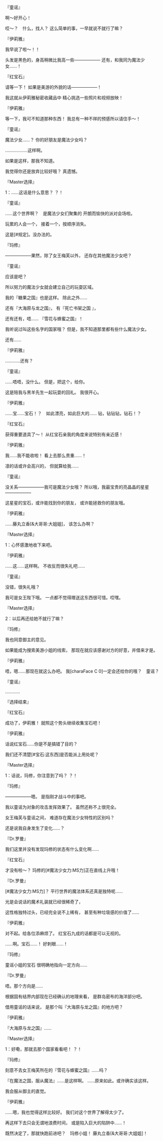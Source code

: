 『童谣』

啊～好开心！

哎～？　什么，找人？
这么简单的事，一早就说不就行了嘛？

『伊莉雅』

我早说了啦～！！

头发是黑色的，身高稍微比我高一些——————
还有，和我同为魔法少女……！

『红宝石』

请等一下！
如果是美游的外貌的话——————！

我这就从伊莉雅秘密收藏品中
精心挑选一些照片和视频放映！

『伊莉雅』

等一下，我可不知道那种东西！
我总有一种不祥的预感所以请住手～！

『童谣』

魔法少女……？
你的好朋友是魔法少女吗？

………………这样啊。

如果是这样，那我不知道。

我觉得你还是放弃比较好哦？
真遗憾。

『Master选择』

1：……这话是什么意思？
？！

『童谣』

……这个世界啊？　是魔法少女们聚集的
开朗而愉快的派对会场啦。

玩累的人会一个，
接着一个，按顺序消失。

这是[#规定]。没办法的。

『玛修』

——————果然，除了女王梅芙以外，
还存在其他魔法少女吧？

『童谣』

应该是吧？

所以努力的魔法少女就会建立自己的玩耍区域。

我的『糖果之国』也是这样。
除此之外……

还有『大海原与龙之国』，
有『死亡书架之国 』，

还有还有，唔……
『雪花与蜂蜜之国』！

我听说过叫这些名字的国家哦？
但是，我不知道那里都有些什么魔法少女。

还有……

『伊莉雅』

…………还有？

『童谣』

……唔唔，没什么。
但是，把这个，给你。

这是陪我与黑羊先生一起玩耍的回礼。
我很开心。

『伊莉雅』

……宝……宝石！？　如此漂亮，如此巨大的……
钻，钻钻钻，钻石！？

『红宝石』

获得重要道具了～！
从红宝石亲我的角度来说特别有亲近感！

『伊莉雅』

我……我不能收啦！
看上去那么贵重……！

凛的话或许会高兴的，
但就算给我……

『童谣』

没关系——————我可是魔法少女哦？
所以哦，我最宝贵的亮晶晶的星星——————

这星星的宝石，或许能找到你的朋友，
或许能拯救你的朋友哦。

『伊莉雅』

……藤丸立香[&大哥哥:大姐姐]，
该怎么办啊？

『Master选择』

1：心怀感激地收下来吧。

『伊莉雅』

……这……这样啊。
不收反而很失礼吧……

『童谣』

没错，很失礼哦？

我可是女王陛下哦。
一点都不觉得赠送这东西很可惜。哎嘿。

『Master选择』

2：以后再还给她不就行了嘛？

『玛修』

我也同意御主的意见。

如果能成为搜索美游小姐的线索，
那现在就应该感谢对方的好意，并借来才是。

『伊莉雅』

唔，嗯……那现在就这么办吧。
我[charaFace C 0]一定会还给你的哦？　童谣？

『童谣』

…………

『选择结束』

『红宝石』

成功了，伊莉雅！
就照这个势头继续收集宝石吧！

『伊莉雅』

话说红宝石……你是不是搞错了目的？

我们还不清楚[#宝石:这东西]是否能派上用处呢？

『Master选择』

1：话说，玛修，你注意到了吗？
？！

『玛修』

——————嗯。
是指刚才战斗中的事吧。

我以童谣为对象的攻击发挥效果了。
虽然还称不上很完全。

女王梅芙与童谣之间，
难道存在魔法少女特性的区别吗？

还是说我自身发生了变化……？

『Dr.罗曼』

我们这里并没有发现玛修的状态有什么变化啊……

『红宝石』

才没有啦～？
玛修的[#魔法少女力:MS力]正在直线上升哦！

『Dr.罗曼』

[#魔法少女力:MS力]？
平行世界的魔法体系还真是独特呢……

光是会说话的魔术礼装就已经很稀奇了，

这性格独特过头，已经完全说不上稀有，
甚至有种垃圾感的价值了……

『伊莉雅』

对不起。给各位添麻烦了。
红宝石九成的话都是可以无视的。

……啊。宝石……！
好刺眼……！

『玛修』

童谣小姐的宝石
很明确地指向一定方向……

『Dr.罗曼』

唔。那个方向是……

根据固有结界内部现在已经确认的地理来看，
是群岛密布的海洋部分吧。

借用童谣的话来说，
是那个叫『大海原与龙之国』的地方吧？

『伊莉雅』

『大海原与龙之国』……

『Master选择』

1：好嘞，那就去那个国家看看吧！
？！

『玛修』

刻意不去女王梅芙所在的『雪花与蜂蜜之国』……吗？

『在魔法之国，服从魔法』……是这样啊。
……原来如此。或许确实该这样。

我会服从御主的直觉。

『伊莉雅』

……嗯，我也觉得这样比较好。
我们对这个世界了解得太少了。

再这样下去只会无谓地浪费时间，
或是陷入巨大的陷阱中……！

既然决定了，那就快跑前进吧？　玛修小姐！
藤丸立香[&大哥哥:大姐姐]！

